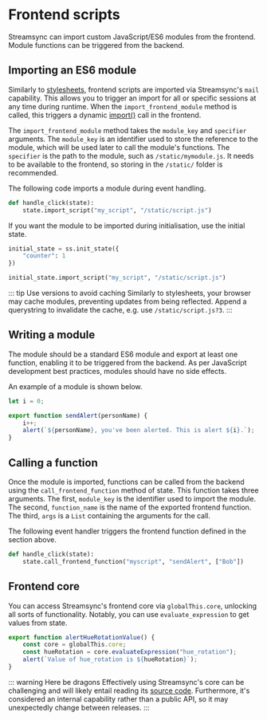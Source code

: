# Frontend scripts

Streamsync can import custom JavaScript/ES6 modules from the frontend. Module functions can be triggered from the backend.

## Importing an ES6 module

Similarly to [stylesheets](/stylesheets), frontend scripts are imported via Streamsync's `mail` capability. This allows you to trigger an import for all or specific sessions at any time during runtime. When the `import_frontend_module` method is called, this triggers a dynamic [import()](https://developer.mozilla.org/en-US/docs/Web/JavaScript/Reference/Operators/import) call in the frontend.

The `import_frontend_module` method takes the `module_key` and `specifier` arguments. The `module_key` is an identifier used to store the reference to the module, which will be used later to call the module's functions. The `specifier` is the path to the module, such as `/static/mymodule.js`. It needs to be available to the frontend, so storing in the `/static/` folder is recommended.

The following code imports a module during event handling.

```py
def handle_click(state):
    state.import_script("my_script", "/static/script.js")
```

If you want the module to be imported during initialisation, use the initial state.

```py
initial_state = ss.init_state({
    "counter": 1
})

initial_state.import_script("my_script", "/static/script.js")
```

::: tip Use versions to avoid caching
Similarly to stylesheets, your browser may cache modules, preventing updates from being reflected. Append a querystring to invalidate the cache, e.g. use `/static/script.js?3`. 
:::

## Writing a module

The module should be a standard ES6 module and export at least one function, enabling it to be triggered from the backend. As per JavaScript development best practices, modules should have no side effects.

An example of a module is shown below.

```js
let i = 0;

export function sendAlert(personName) {
    i++;
    alert(`${personName}, you've been alerted. This is alert ${i}.`);
}
```

## Calling a function

Once the module is imported, functions can be called from the backend using the `call_frontend_function` method of state. This function takes three arguments. The first, `module_key` is the identifier used to import the module. The second, `function_name` is the name of the exported frontend function. The third, `args` is a `List` containing the arguments for the call. 

The following event handler triggers the frontend function defined in the section above.

```py
def handle_click(state):
    state.call_frontend_function("myscript", "sendAlert", ["Bob"])
```

## Frontend core

You can access Streamsync's frontend core via `globalThis.core`, unlocking all sorts of functionality. Notably, you can use `evaluate_expression` to get values from state.

```js
export function alertHueRotationValue() {
    const core = globalThis.core;
    const hueRotation = core.evaluateExpression("hue_rotation");
    alert(`Value of hue_rotation is ${hueRotation}`);
}
```

::: warning Here be dragons
Effectively using Streamsync's core can be challenging and will likely entail reading its [source code](https://github.com/streamsync-cloud/streamsync/blob/master/ui/src/core/index.ts). Furthermore, it's considered an internal capability rather than a public API, so it may unexpectedly change between releases.
:::